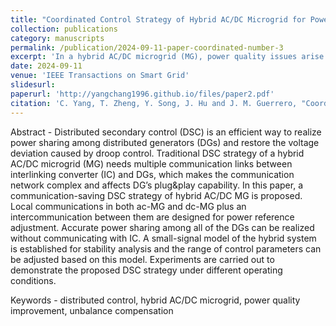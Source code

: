 ```yaml
---
title: "Coordinated Control Strategy of Hybrid AC/DC Microgrid for Power Quality Improvement Under Unbalanced AC Conditions"
collection: publications
category: manuscripts
permalink: /publication/2024-09-11-paper-coordinated-number-3
excerpt: 'In a hybrid AC/DC microgrid (MG), power quality issues arise when an unbalanced load connects to the AC subgrid, which are not confined to the AC subsystem but extend to affect the DC subsystem as well. This paper investigates the potential power quality issues caused by AC imbalance, including DC voltage fluctuation and AC current harmonics. Multiple control objectives are developed, aiming to eliminate DC fluctuation, reduce AC distortion and imbalance, and achieve negative sequence current sharing among distributed generations in the AC subgrid. To realize these control objectives, a two-layer coordinated control strategy is proposed. The first layer involves local interlinking converter (IC) control to improve the power quality of the DC subgrid, while the second layer focuses on distributed unbalance compensation control to improve the power quality of the AC subgrid. Finally, several experiments are conducted to verify the effectiveness of the proposed control strategy.'
date: 2024-09-11
venue: 'IEEE Transactions on Smart Grid'
slidesurl: 
paperurl: 'http://yangchang1996.github.io/files/paper2.pdf'
citation: 'C. Yang, T. Zheng, Y. Song, J. Hu and J. M. Guerrero, "Coordinated Control Strategy of Hybrid AC/DC Microgrid for Power Quality Improvement Under Unbalanced AC Conditions," in <i>IEEE Transactions on Smart Grid</i>, doi: 10.1109/TSG.2024.3458388.'
---
```


Abstract - Distributed secondary control (DSC) is an efficient way to realize power sharing among distributed generators (DGs) and restore the voltage deviation caused by droop control. Traditional DSC strategy of a hybrid AC/DC microgrid (MG) needs multiple communication links between interlinking converter (IC) and DGs, which makes the communication network complex and affects DG’s plug&play capability. In this paper, a communication-saving DSC strategy of hybrid AC/DC MG is proposed. Local communications in both ac-MG and dc-MG plus an intercommunication between them are designed for power reference adjustment. Accurate power sharing among all of the DGs can be realized without communicating with IC. A small-signal model of the hybrid system is established for stability analysis and the range of control parameters can be adjusted based on this model. Experiments are carried out to demonstrate the proposed DSC strategy under different operating conditions.

Keywords - distributed control, hybrid AC/DC microgrid, power quality improvement, unbalance compensation
